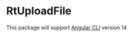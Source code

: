 # RtUploadFile

This package will support [Angular CLI](https://github.com/angular/angular-cli) version 14
